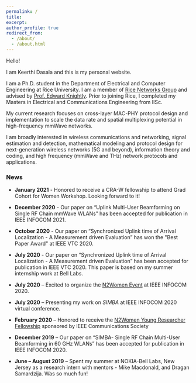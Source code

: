 ```yaml
---
permalink: /
title: 
excerpt: 
author_profile: true
redirect_from: 
  - /about/
  - /about.html
---
```

<!--
I'm a wireless networking and communications researcher. Currently, I am working on cross-layer MAC-PHY protocol design and implementation to scale the data rate and spatial multiplexing potential in High-Frequency mmWave networks.

My research interests span areas of wireless communications and networking, signal estimation and detection, mathematical modeling and protocol design for next-generation wireless networks (5G and beyond), information theory and coding, cellular networks and high frequency (mmWave) protocols and applications.

I'm associated with [Rice Networks Group](http://networks.rice.edu) at the Electrical and Computer Engineering department, Rice University, Houston, Texas. I am being advised by [Dr.Edward W.Knightly](https://knightly.rice.edu/). 

Previously, I have completed my Masters in Electrical Engineering from IISc Bangalore, India
-->

Hello!

I am Keerthi Dasala and this is my personal website. 

I am a Ph.D. student in the Department of Electrical and Computer Engineering at Rice University. I am a member of [Rice Networks Group](http://networks.rice.edu) and advised by [Prof. Edward Knightly](https://knightly.rice.edu/). Prior to joining Rice, I completed my Masters in Electrical and Communications Engineering from IISc. 

My current research focuses on cross-layer MAC-PHY protocol design and implementation to scale the data rate and spatial multiplexing potential in high-frequency mmWave networks.

I am broadly interested in wireless communications and networking, signal estimation and detection, mathematical modeling and protocol design for next-generation wireless networks (5G and beyond), information theory and coding, and high frequency (mmWave and THz) network protocols and applications.


### **News**
  * **January 2021** - Honored to receive a CRA-W fellowship to attend Grad Cohort for Women Workshop. Looking forward to it!
  
  * **December 2020** - Our paper on “Uplink Multi-User Beamforming on Single RF Chain mmWave WLANs” has been accepted for publication in IEEE INFOCOM 2021. 

  * **October 2020** - Our paper on “Synchronized Uplink time of Arrival Localization - A Measurement driven Evaluation” has won the "Best Paper Award" at IEEE VTC 2020. 

  * **July 2020** - Our paper on “Synchronized Uplink time of Arrival Localization - A Measurement driven Evaluation” has been accepted for publication in IEEE VTC 2020. This paper is based on my summer internship work at Bell Labs. 

  * **July 2020** – Excited to organize the [N2Women Event](https://n2women.comsoc.org/meetings/) at IEEE INFOCOM 2020. 

  * **July 2020** – Presenting my work on *SIMBA* at IEEE INFOCOM 2020 virtual conference. 

  * **February 2020** – Honored to receive the [N2Women Young Researcher Fellowship](https://n2women.comsoc.org/fellowships) sponsored by IEEE Communications Society

  * **December 2019** – Our paper on “SIMBA- Single RF Chain Multi-User Beamforming in  60 GHz WLANs” has been accepted for publication in IEEE INFOCOM 2020. 

  * **June – August 2019** – Spent my summer at NOKIA-Bell Labs, New Jersey as a research intern with mentors - Mike Macdonald, and Dragan Samardzija. Was so much fun!
  
 
